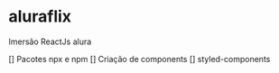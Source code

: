 # aluraflix
 Imersão ReactJs alura

[] Pacotes npx e npm 
[] Criação de components
[] styled-components